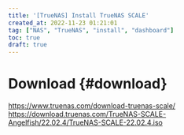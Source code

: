 ```yaml
---
title: '[TrueNAS] Install TrueNAS SCALE'
created_at: 2022-11-23 01:21:01
tag: ["NAS", "TrueNAS", "install", "dashboard"]
toc: true
draft: true
---
```


# Download {#download}

<https://www.truenas.com/download-truenas-scale/>
<https://download.truenas.com/TrueNAS-SCALE-Angelfish/22.02.4/TrueNAS-SCALE-22.02.4.iso>

